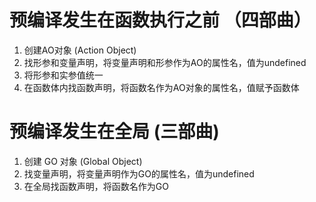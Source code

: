 # 预编译发生在函数执行之前 （四部曲）
1. 创建AO对象 (Action Object)
2. 找形参和变量声明，将变量声明和形参作为AO的属性名，值为undefined
3. 将形参和实参值统一
4. 在函数体内找函数声明，将函数名作为AO对象的属性名，值赋予函数体

# 预编译发生在全局 (三部曲)
1. 创建 GO 对象 (Global Object)
2. 找变量声明，将变量声明作为GO的属性名，值为undefined
3. 在全局找函数声明，将函数名作为GO